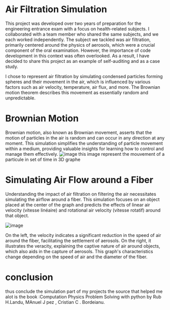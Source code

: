 # Air Filtration Simulation

This project was developed over two years of preparation for the engineering entrance exam with a focus on health-related subjects. I collaborated with a team member who shared the same subjects, and we each worked independently. The subject we tackled was air filtration, primarily centered around the physics of aerosols, which were a crucial component of the oral examination. However, the importance of code development in this context was often overlooked. As a result, I have decided to share this project as an example of self-auditing and as a case study.

I chose to represent air filtration by simulating condensed particles forming spheres and their movement in the air, which is influenced by various factors such as air velocity, temperature, air flux, and more. The Brownian motion theorem describes this movement as essentially random and unpredictable.

# Brownian Motion

Brownian motion, also known as Brownian movement, asserts that the motion of particles in the air is random and can occur in any direction at any moment. This simulation simplifies the understanding of particle movement within a medium, providing valuable insights for learning how to control and manage them effectively.
![image](https://github.com/newcomer4/simulation-around-air-filtration/assets/78281078/bfba91c3-77b8-4798-9f65-3462661f8f39)
this image represent the mouvement of a particule in set of time in 3D graphe

# Simulating Air Flow around a Fiber

Understanding the impact of air filtration on filtering the air necessitates simulating the airflow around a fiber. This simulation focuses on an object placed at the center of the graph and predicts the effects of linear air velocity (vitesse linéaire) and rotational air velocity (vitesse rotatif) around that object.

![image](https://github.com/newcomer4/simulation-around-air-filtration/assets/78281078/9537a2dd-3682-43c1-bdd2-1dba7dcf616f)

On the left, the velocity indicates a significant reduction in the speed of air around the fiber, facilitating the settlement of aerosols. On the right, it illustrates the veracity, explaining the captive nature of air around objects, which also aids in the capture of aerosols. This graph's characteristics change depending on the speed of air and the diameter of the fiber.

# conclusion
thus conclude the simulation part of my projects
the source that helped me alot is the book :Computation Physics Problem Solving with python by Rub H.Landu, MAnuel J pez , Cristian C . Bordeianu.

